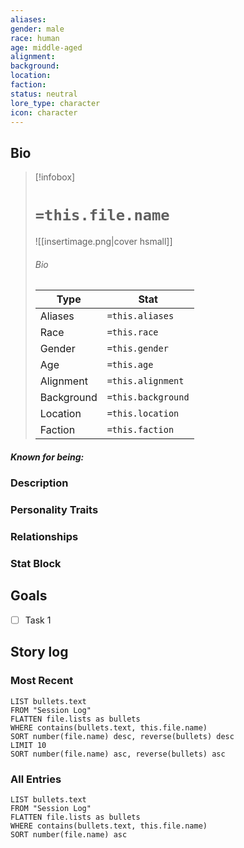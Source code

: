 ```yaml
---
aliases: 
gender: male
race: human
age: middle-aged
alignment: 
background: 
location: 
faction: 
status: neutral
lore_type: character
icon: character
---
```

## Bio
> [!infobox]
> # `=this.file.name`
> ![[insertimage.png|cover hsmall]]
> ###### Bio
> | Type | Stat |
> | ---- | ---- |
> | Aliases | `=this.aliases`|
> | Race| `=this.race` |
> | Gender| `=this.gender`|
> | Age | `=this.age`|
> | Alignment|`=this.alignment`| 
> | Background| `=this.background`|
> | Location|  `=this.location`|
> | Faction| `=this.faction`| 
##### Known for being:
### Description
### Personality Traits
### Relationships
### Stat Block
## Goals
- [ ] Task 1
## Story log
### Most Recent
```dataview
LIST bullets.text
FROM "Session Log"
FLATTEN file.lists as bullets
WHERE contains(bullets.text, this.file.name)
SORT number(file.name) desc, reverse(bullets) desc
LIMIT 10
SORT number(file.name) asc, reverse(bullets) asc
```
### All Entries
```dataview
LIST bullets.text
FROM "Session Log"
FLATTEN file.lists as bullets
WHERE contains(bullets.text, this.file.name)
SORT number(file.name) asc
```